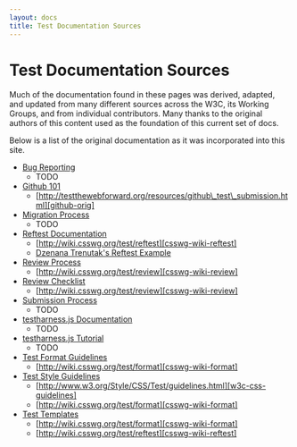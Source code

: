 ```yaml
---
layout: docs
title: Test Documentation Sources
---
```


# Test Documentation Sources

Much of the documentation found in these pages was derived, adapted, and updated from many different sources across the W3C, its Working Groups, and from individual contributors. Many thanks to the original authors of this content used as the foundation of this current set of docs.  

Below is a list of the original documentation as it was incorporated into this site.

- [Bug Reporting][bugs]
  - TODO
- [Github 101][github]
  - [http://testthewebforward.org/resources/github\_test\_submission.html][github-orig] 
- [Migration Process][migration]
  - TODO
- [Reftest Documentation][reftest-doc]
  - [http://wiki.csswg.org/test/reftest][csswg-wiki-reftest]   
  - [Dzenana Trenutak's Reftest Example][dzenana]
- [Review Process][review]
  - [http://wiki.csswg.org/test/review][csswg-wiki-review]
- [Review Checklist][review-checklist]
  - [http://wiki.csswg.org/test/review][csswg-wiki-review]
- [Submission Process][submission]
  - TODO   
- [testharness.js Documentation][testharness-doc]
  - TODO   
- [testharness.js Tutorial][testharness-tutorial]
  - TODO 
- [Test Format Guidelines][format]
  - [http://wiki.csswg.org/test/format][csswg-wiki-format]
- [Test Style Guidelines][style]
  - [http://www.w3.org/Style/CSS/Test/guidelines.html][w3c-css-guidelines]
  - [http://wiki.csswg.org/test/format][csswg-wiki-format]
- [Test Templates][templates]
  - [http://wiki.csswg.org/test/format][csswg-wiki-format]
  - [http://wiki.csswg.org/test/reftest][csswg-wiki-reftest]  



[bugs]: ./bugreporting.html
[github]: ./github-101.html
[migration]: ./migration-process.html
[reftest-doc]: ./reftests.html
[reftest-tutorial]: ./reftest-main-tutorial.html
[review]: ./review-process.html
[review-checklist]: ./review-checklist.html
[csswg-wiki-review]: http://wiki.csswg.org/test/review
[submission]: ./submission-process.html]
[testharness-doc]: ./testharness-documentation.html
[testharness-tutorial]: ./testharness-tutorial.html
[format]: ./test-format-guidelines.html
[style]: ./test-style-guidelines.html
[templates]: ./test-templates.html
[github-orig]: http://testthewebforward.org/resources/github_test_submission.html
[csswg-wiki-format]: http://wiki.csswg.org/test/format
[w3c-css-guidelines]: http://www.w3.org/Style/CSS/Test/guidelines.html
[csswg-wiki-reftest]: http://wiki.csswg.org/test/reftest
[dzenana]: https://github.com/dzenana-trenutak/GitDocs/blob/master/ForTheNewbies/ExampleTest_RefTest.html

